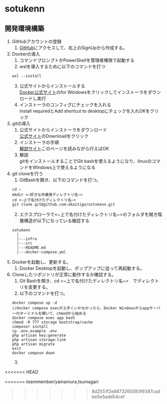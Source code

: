# sotukenn
## 開発環境構築 
1. GitHubアカウントの登録  
    1. [GitHub](https://github.com/)にアクセスして、右上のSignUpから作成する。
2. Dockerの導入 
    1. コマンドプロンプトかPowerShellを管理者権限で起動する 
    2. wslを導入するために以下のコマンドを打つ 
    ```
    wsl --install
    ```
    3. 公式サイトからインストールする  
    [Docker公式サイト](https://www.docker.com/products/docker-desktop/)のfor Windowsをクリックしてインストーラをダウンロードし実行
    4. インストーラのコンフィグにチェックを入れる  
    install requiredとAdd shortcut to desktopにチェックを入れOKをクリック
3. gitの導入
    1. 公式サイトからインストーラをダウンロード  
    [公式サイト](https://gitforwindows.org/)のDownloadをクリック
    2. インストーラの手順  
    [解説サイト](https://www.curict.com/item/60/60bfe0e.html)このページを読みながら行えばOK
    3. 解説  
    gitをインストールすることでGit bashを使えるようになり、linuxのコマンドをWindows上で使えるようになる　　
4. git cloneを行う
    1. GitBashを開き、以下のコマンドを打つ。
    ```
    cd ~
    mkdir <~好きな作業用ディレクトリ名~>
    cd <~上で名付けたディレクトリ名~>
    git clone git@github.com:akaitigo/sotukenn.git
    ```
    2. エクスプローラで<~上で名付けたディレクトリ名~>のフォルダを開き階層構造が以下になっている確認する
    ```
    sotukenn
      |
      |---infra
      |---src
      |---README.md
      |---docker-compose.yml
    ```
5. Dockerを起動し、更新する。
    1. Docker Desktopを起動し、ポップアップに従って再起動する。
6. Cloneしたリポジトリが正常に動作するか確認する。  
    1. Git Bashを開き、cd <~上で名付けたディレクトリ名~>　でディレクトリを変更する。  
    2. 以下のコマンドを打つ。
    ``` 
    docker compose up -d
    //docker compose execが上手くいかなかったら、Docker Windowsからappサーバーのターミナルを開いて、chmodから始める
    docker compose exec app bash
    chmod -R 777 storage bootstrap/cache
    composer install
    cp .env.example .env
    php artisan key:generate
    php artisan storage:link
    php artisan migrate
    exit
    docker compose down
    ```
    3. 
<<<<<<< HEAD
    
=======
    teammember/yamamura,tsumagari
>>>>>>> 8d2551f2e8873265093f9387cadbe5e5add54cef
